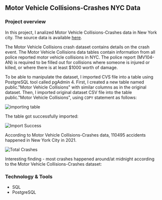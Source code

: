 ## Motor Vehicle Collisions-Crashes NYC Data

### Project overview

In this project, I analized Motor Vehicle Collisions-Crashes data in New York city. The source data is available [here](https://data.cityofnewyork.us/Public-Safety/Motor-Vehicle-Collisions-Crashes/h9gi-nx95). 

The Motor Vehicle Collisions crash dataset contains details on the crash event. The Motor Vehicle Collisions data tables contain information from all police reported motor vehicle collisions in NYC. The police report (MV104-AN) is required to be filled out for collisions where someone is injured or killed, or where there is at least $1000 worth of damage. 

To be able to manipulate the dataset, I imported CVS file into a table using PostgreSQL tool called pgAdmin 4. 
First, I created a new table named public."Motor Vehicle Collisions" with similar columns as in the original dataset. 
Then, I imported original dataset CSV file into the  table public."Motor Vehicle Collisions", using ```COPY``` statement as follows:

![importing table](https://user-images.githubusercontent.com/89424060/159693322-ef630a2f-3f7b-4cc3-87b7-9f573840e278.png)

The table got successfully imported:

![Import Success](https://user-images.githubusercontent.com/89424060/159693962-a687d7ec-21e1-4149-afc5-182edb15f33c.png)


According to Motor Vehicle Collisions-Crashes data, 110495 accidents happened in New York City in 2021.


![Total Crashes](https://user-images.githubusercontent.com/89424060/159755041-6b6f35a9-1469-43de-9993-c1c64bad4616.png)

Interesting finding - most crashes happened around/at midnight according to the Motor Vehicle Collisions-Crashes dataset:











### Technology & Tools 

+ SQL
+ PostgreSQL
